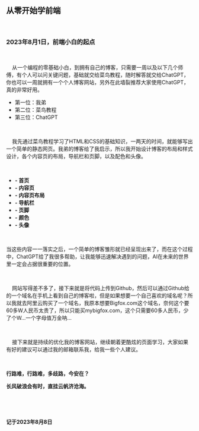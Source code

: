 ## 从零开始学前端

&nbsp;

### 2023年8月1日，前端小白的起点 

&nbsp;

&nbsp;&nbsp;&nbsp;&nbsp;从一个编程的零基础小白，到拥有自己的博客，只需要一周以及以下几个师傅，有个人可以问关键问题，基础就交给菜鸟教程，随时解答就交给ChatGPT，你也可以一周就拥有一个个人博客网站，另外在此墙裂推荐大家使用ChatGPT，真的非常好用。

- 第一位：我弟
- 第二位：菜鸟教程
- 第三位：ChatGPT

&nbsp;

&nbsp;&nbsp;&nbsp;&nbsp;我先通过菜鸟教程学习了HTML和CSS的基础知识，一两天的时间，就能够写出一个简单的静态网页。我弟的博客给了我启示，所以我开始设计博客的布局和样式设计，各个内容页的布局，导航栏和页脚，以及配色和头像。

&nbsp;

- **- 首页**
- **- 内容页**
- **- 内容页布局**
- **- 导航栏**
- **- 页脚**
- **- 颜色**
- **- 头像**

&nbsp;

当这些内容一一落实之后，一个简单的博客雏形就已经呈现出来了，而在这个过程中，ChatGPT给了我很多帮助，让我能够迅速解决遇到的问题，AI在未来的世界里一定会占据很重要的位置。

&nbsp;

&nbsp;&nbsp;&nbsp;&nbsp;网站写得差不多了，接下来就是将代码上传到Github，然后可以通过Github给的一个域名在手机上看到自己的博客啦，但是如果想要一个自己喜欢的域名呢？所以我就去阿里云购买了一个域名，我原本想要Bigfox.com这个域名，奈何这个要60多W人民币太贵了，所以只能买mybigfox.com，这个只需要60多人民币，少了个W...一个字母值万金呐...

&nbsp;

&nbsp;&nbsp;&nbsp;&nbsp;接下来就是持续的优化我的博客网站，继续朝着更酷炫的页面学习，大家如果有好的建议可以通过我的邮箱联系我，给我一些个人建议。

&nbsp;

**行路难，行路难，多歧路，今安在？**


**长风破浪会有时，直挂云帆济沧海。**

&nbsp;


&nbsp;

**记于2023年8月8日**

&nbsp;

